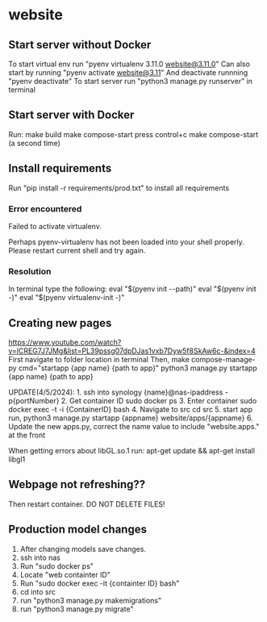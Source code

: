 # website


## Start server without Docker
To start virtual env run "pyenv virtualenv 3.11.0 website@3.11.0"
Can also start by running "pyenv activate website@3.11"
And deactivate runnning "pyenv deactivate"
To start server run "python3 manage.py runserver" in terminal

## Start server with Docker
Run:
make build
make compose-start 
press control+c
make compose-start (a second time)

## Install requirements
Run "pip install -r requirements/prod.txt" to install all requirements


### Error encountered
Failed to activate virtualenv.

Perhaps pyenv-virtualenv has not been loaded into your shell properly.
Please restart current shell and try again.

### Resolution
In terminal type the following:
eval "$(pyenv init --path)"
eval "$(pyenv init -)"
eval "$(pyenv virtualenv-init -)"


## Creating new pages
https://www.youtube.com/watch?v=lCREG7J7JMg&list=PL39pssg07dpDJas1vxb7Dyw5f8SkAw6c-&index=4 
First navigate to folder location in terminal
Then,
    make compose-manage-py cmd="startapp {app name} {path to app}"
    python3 manage.py startapp {app name} {path to app}

UPDATE(4/5/2024):
1. 
ssh into synology {name}@nas-ipaddress -p{portNumber}
2. Get container ID
sudo docker ps
3. Enter container
sudo docker exec -t -i {ContainerID} bash
4. Navigate to src
cd src
5. start app
run, python3 manage.py startapp {appname} website/apps/{appname}
6. Update the new apps.py, correct the name value to include "website.apps." at the front

When getting errors about libGL.so.1 run:
apt-get update && apt-get install libgl1

## Webpage not refreshing??
Then restart container.
DO NOT DELETE FILES!


## Production model changes
1. After changing models save changes.
2. ssh into nas
3. Run "sudo docker ps"
4. Locate "web containter ID"
5. Run "sudo docker exec -it {containter ID} bash"
6. cd into src
7. run "python3 manage.py makemigrations"
8. run "python3 manage.py migrate"

